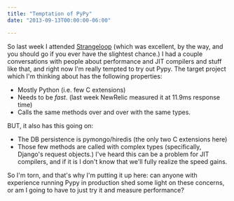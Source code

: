 ```yaml
---
title: "Temptation of PyPy"
date: "2013-09-13T00:00:00-06:00"

---
```


So last week I attended [Strangeloop](https://thestrangeloop.com/) (which was
excellent, by the way, and you should go if you ever have the slightest chance.)
I had a couple conversations with people about performance and JIT compilers and
stuff like that, and right now I'm really tempted to try out Pypy. The target
project which I'm thinking about has the following properties:

<!--more-->

 - Mostly Python (i.e. few C extensions)
 - Needs to be *fast*. (last week NewRelic measured it at 11.9ms response time)
 - Calls the same methods over and over with the same types.

BUT, it also has this going on:

 - The DB persistence is pymongo/hiredis (the only two C extensions here)
 - Those few methods are called with complex types (specifically, Django's
   request objects.) I've heard this can be a problem for JIT compilers, and if
   it is I don't know that we'll fully realize the speed gains.

So I'm torn, and that's why I'm putting it up here: can anyone with experience
running Pypy in production shed some light on these concerns, or am I going to
have to just try it and measure performance?
